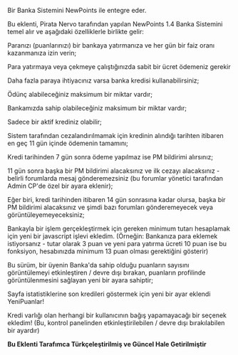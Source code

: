 
Bir Banka Sistemini NewPoints ile entegre eder.

Bu eklenti, Pirata Nervo tarafından yapılan NewPoints 1.4 Banka Sistemini temel alır ve aşağıdaki özelliklerle birlikte gelir:

Paranızı (puanlarınızı) bir bankaya yatırmanıza ve her gün bir faiz oranı kazanmanıza izin verin;

Para yatırmaya veya çekmeye çalıştığınızda sabit bir ücret ödemeniz gerekir

Daha fazla paraya ihtiyacınız varsa banka kredisi kullanabilirsiniz;

Ödünç alabileceğiniz maksimum bir miktar vardır;

Bankamızda sahip olabileceğiniz maksimum bir miktar vardır;

Sadece bir aktif krediniz olabilir;

Sistem tarafından cezalandırılmamak için kredinin alındığı tarihten itibaren en geç 11 gün içinde ödemenin tamamını;

Kredi tarihinden 7 gün sonra ödeme yapılmaz ise PM bildirimi alırsınız;

11 gün sonra başka bir PM bildirimi alacaksınız ve ilk cezayı alacaksınız - belirli forumlarda mesaj gönderemezsiniz (bu forumlar yönetici tarafından Admin CP'de özel bir ayara eklenir);

Eğer biri, kredi tarihinden itibaren 14 gün sonrasına kadar olursa, başka bir PM bildirimi alacaksınız ve şimdi bazı forumları gönderemeyecek veya görüntüleyemeyeceksiniz;

Bankayla bir işlem gerçekleştirmek için gereken minimum tutarı hesaplamak için yeni bir javascript işlevi ekledim. (Örneğin: Bankanıza para eklemek istiyorsanız - tutar olarak 3 puan ve yeni para yatırma ücreti 10 puan ise bu fonksiyon, hesabınızda minimum 13 puan olması gerektiğini gösterir)

Bu sürüm, bir üyenin Banka'da sahip olduğu puanların sayısını görüntülemeyi etkinleştiren / devre dışı bırakan, puanların profilinde görüntülenmesini sağlayan yeni bir ayara sahiptir;

Sayfa istatistiklerine son kredileri göstermek için yeni bir ayar eklendi YeniPuanlar!

Kredi varlığı olan herhangi bir kullanıcının bağış yapamayacağı bir seçenek ekledim! (Bu, kontrol panelinden etkinleştirilebilen / devre dışı bırakılabilen bir ayardır)

**Bu Eklenti Tarafımca Türkçeleştirilmiş ve Güncel Hale Getirilmiştir**
